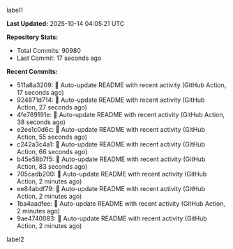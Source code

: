 
label1 
<!-- ACTIVITY_START -->
**Last Updated:** 2025-10-14 04:05:21 UTC

**Repository Stats:**
- Total Commits: 90980
- Last Commit: 17 seconds ago

**Recent Commits:**
- 511a8a3209: 🤖 Auto-update README with recent activity (GitHub Action, 17 seconds ago)
- 924871d714: 🤖 Auto-update README with recent activity (GitHub Action, 27 seconds ago)
- 4fe789191e: 🤖 Auto-update README with recent activity (GitHub Action, 38 seconds ago)
- e2ee1c0d6c: 🤖 Auto-update README with recent activity (GitHub Action, 55 seconds ago)
- c242a3c4a1: 🤖 Auto-update README with recent activity (GitHub Action, 66 seconds ago)
- b45e58b7f5: 🤖 Auto-update README with recent activity (GitHub Action, 83 seconds ago)
- 705cadb200: 🤖 Auto-update README with recent activity (GitHub Action, 2 minutes ago)
- ee84abdf79: 🤖 Auto-update README with recent activity (GitHub Action, 2 minutes ago)
- 1ba4aadfee: 🤖 Auto-update README with recent activity (GitHub Action, 2 minutes ago)
- 9ae4740083: 🤖 Auto-update README with recent activity (GitHub Action, 2 minutes ago)
<!-- ACTIVITY_END -->

label2
